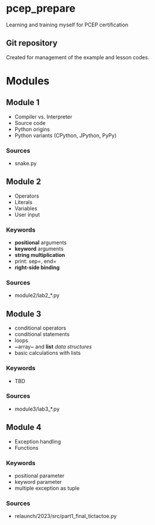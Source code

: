 # pcep_prepare

Learning and training myself for PCEP certification

## Git repository

Created for management of the example and lesson codes.

# Modules

## Module 1

- Compiler vs. Interpreter
- Source code
- Python origins
- Python variants (CPython, JPython, PyPy)

### Sources

- snake.py

## Module 2

- Operators
- Literals
- Variables
- User input

### Keywords

- **positional** arguments
- **keyword** arguments
- **string multiplication**
- print: sep=, end=
- **right-side binding**

### Sources

- module2/lab2\_\*.py

## Module 3

- conditional operators
- conditional statements
- loops
- ~array~ and **list** _data structures_
- basic calculations with lists

### Keywords

- TBD

### Sources

- module3/lab3\_\*.py

## Module 4

  - Exception handling
  - Functions

### Keywords

- positional parameter
- keyword parameter
- multiple exception as tuple

### Sources

- relaunch/2023/src/part1_final_tictactoe.py
